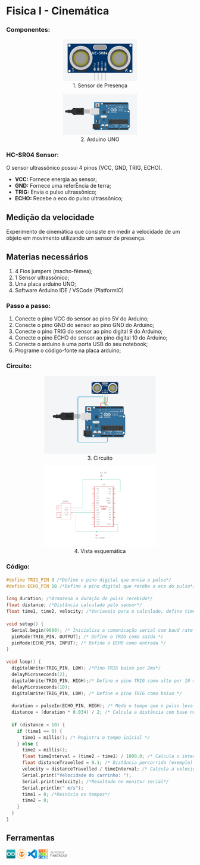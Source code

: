 # Fisica I - Cinemática

### Componentes:
<body>
    <div style="text-align: center;">
        <figure>
            <img src="imgs/sensor_presenca.png" alt="Sensor de Presença" width="200">
            <figcaption>1. Sensor de Presença</figcaption>
        </figure>
        <figure>
            <img src="imgs/arduino.png" alt="Arduino UNO" width="200">
            <figcaption>2. Arduino UNO</figcaption>
        </figure>
    </div>
</body>

### HC-SR04 Sensor:
O sensor ultrassônico possui 4 pinos (VCC, GND, TRIG, ECHO).
* **VCC:** Fornece energia ao sensor;
* **GND:** Fornece uma referÊncia de terra;
* **TRIG:** Envia o pulso ultrassônico;
* **ECHO:** Recebe o eco do pulso ultrassônico;

## Medição da velocidade
Experimento de cinemática que consiste em medir a velocidade de um objeto em movimento utilizando um sensor de presença.

## Materias necessários
1. 4 Fios jumpers (macho-fêmea);
2. 1 Sensor ultrassônico;
3. Uma placa arduino UNO;
4. Software Arduino IDE / VSCode (PlatformIO)


### Passo a passo:
1.  Conecte o pino VCC do sensor ao pino 5V do Arduino;
2.  Conecte o pino GND do sensor ao pino GND do Arduino;
3.  Conecte o pino TRIG do sensor ao pino digital 9 do Arduino;
4. Conecte o pino ECHO do sensor ao pino digital 10 do Arduino;
5. Conecte o arduino à uma porta USB do seu notebook;
6. Programe o código-fonte na placa arduino;

### Circuito:
<body>
    <div style="text-align: center;">
        <figure>
            <img src="imgs/circuito.png" width="300">
            <figcaption>3. Circuito</figcaption>
        </figure>
        <figure>
            <img src="imgs/sistema_esqueletico.png" width="300">
            <figcaption>4. Vista esquemática</figcaption>
        </figure>
    </div>
</body>

### Código:
```c++
#define TRIG_PIN 9 /*Define o pino digital que envia o pulso*/
#define ECHO_PIN 10 /*Define o pino digital que recebe o eco do pulso*/

long duration; /*Armazena a duração do pulso recebido*/
float distance; /*Distância calculada pelo sensor*/
float time1, time2, velocity; /*Variaveis para o calculado, define time1(inicio) - time2(final) - velocidade*/

void setup() {
  Serial.begin(9600); /* Inicializa a comunicação serial com baud rate de 9600 */
  pinMode(TRIG_PIN, OUTPUT); /* Define o TRIG como saída */
  pinMode(ECHO_PIN, INPUT); /* Define o ECHO como entrada */
}

void loop() {
  digitalWrite(TRIG_PIN, LOW); /*Pino TRIG baixo por 2ms*/
  delayMicroseconds(2);
  digitalWrite(TRIG_PIN, HIGH);/* Define o pino TRIG como alto por 10 microssegundos */
  delayMicroseconds(10);
  digitalWrite(TRIG_PIN, LOW); /* Define o pino TRIG como baixo */

  duration = pulseIn(ECHO_PIN, HIGH); /* Mede o tempo que o pulso leva para retornar */
  distance = (duration * 0.034) / 2; /* Calcula a distância com base no tempo */

  if (distance < 10) {
    if (time1 == 0) {
      time1 = millis(); /* Registra o tempo inicial */
    } else {
      time2 = millis();
      float timeInterval = (time2 - time1) / 1000.0; /* Calcula o intervalo de tempo em segundos */
      float distanceTravelled = 0.1; /* Distância percorrida (exemplo) */
      velocity = distanceTravelled / timeInterval; /* Calcula a velocidade */
      Serial.print("Velocidade do carrinho: ");
      Serial.print(velocity); /*Resultado no monitor serial*/
      Serial.println(" m/s");
      time1 = 0; /*Reinicia os tempos*/
      time2 = 0;
    }
  }
}
```
## Ferramentas
<div>
<img src="imgs/arduino_ide.png" width=25> <img src="imgs/platformio.png" width=25> <img src="imgs/vs.png" width=25> <img src="imgs/tinkercad.png" width=78>
</div>


